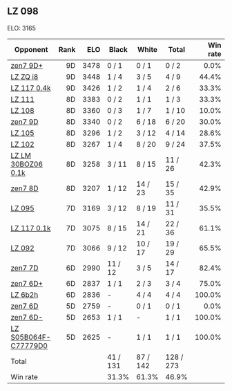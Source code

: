 ## LZ 098 ##

ELO: 3165

Opponent | Rank | ELO | Black | White | Total | Win rate
---------|-----:|----:|-------|-------|-------|-------:
[zen7 9D+](zen7%209D+.md) | 9D | 3478 | 0 / 1 | 0 / 1 | 0 / 2 | 0.0%
[LZ ZQ i8](LZ%20ZQ%20i8.md) | 9D | 3448 | 1 / 4 | 3 / 5 | 4 / 9 | 44.4%
[LZ 117 0.4k](LZ%20117%200.4k.md) | 9D | 3426 | 1 / 2 | 1 / 4 | 2 / 6 | 33.3%
[LZ 111](LZ%20111.md) | 8D | 3383 | 0 / 2 | 1 / 1 | 1 / 3 | 33.3%
[LZ 108](LZ%20108.md) | 8D | 3360 | 0 / 3 | 1 / 7 | 1 / 10 | 10.0%
[zen7 9D](zen7%209D.md) | 8D | 3340 | 0 / 2 | 6 / 18 | 6 / 20 | 30.0%
[LZ 105](LZ%20105.md) | 8D | 3296 | 1 / 2 | 3 / 12 | 4 / 14 | 28.6%
[LZ 102](LZ%20102.md) | 8D | 3267 | 1 / 4 | 8 / 20 | 9 / 24 | 37.5%
[LZ LM 30BOZ06 0.1k](LZ%20LM%2030BOZ06%200.1k.md) | 8D | 3258 | 3 / 11 | 8 / 15 | 11 / 26 | 42.3%
[zen7 8D](zen7%208D.md) | 8D | 3207 | 1 / 12 | 14 / 23 | 15 / 35 | 42.9%
[LZ 095](LZ%20095.md) | 7D | 3169 | 3 / 12 | 8 / 19 | 11 / 31 | 35.5%
[LZ 117 0.1k](LZ%20117%200.1k.md) | 7D | 3075 | 8 / 15 | 14 / 21 | 22 / 36 | 61.1%
[LZ 092](LZ%20092.md) | 7D | 3066 | 9 / 12 | 10 / 17 | 19 / 29 | 65.5%
[zen7 7D](zen7%207D.md) | 6D | 2990 | 11 / 12 | 3 / 5 | 14 / 17 | 82.4%
[zen7 6D+](zen7%206D+.md) | 6D | 2837 | 1 / 1 | 2 / 3 | 3 / 4 | 75.0%
[LZ 6b2h](LZ%206b2h.md) | 6D | 2836 | - | 4 / 4 | 4 / 4 | 100.0%
[zen7 6D](zen7%206D.md) | 5D | 2759 | - | 0 / 1 | 0 / 1 | 0.0%
[zen7 6D-](zen7%206D-.md) | 5D | 2653 | 1 / 1 | - | 1 / 1 | 100.0%
[LZ S05B064F-C77779D0](LZ%20S05B064F-C77779D0.md) | 5D | 2625 | - | 1 / 1 | 1 / 1 | 100.0%
Total | | | 41 / 131 | 87 / 142 | 128 / 273 | 
Win rate| | | 31.3% | 61.3% | 46.9% | 
